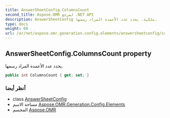 ```yaml
---
title: AnswerSheetConfig.ColumnsCount
second_title: Aspose.OMR لمرجع .NET API
description: AnswerSheetConfig ملكية. يحدد عدد الأعمدة المراد رسمها.
type: docs
weight: 60
url: /ar/net/aspose.omr.generation.config.elements/answersheetconfig/columnscount/
---
```

## AnswerSheetConfig.ColumnsCount property

يحدد عدد الأعمدة المراد رسمها.

```csharp
public int ColumnsCount { get; set; }
```

### أنظر أيضا

* class [AnswerSheetConfig](../)
* مساحة الاسم [Aspose.OMR.Generation.Config.Elements](../../answersheetconfig/)
* المجسم [Aspose.OMR](../../../)


